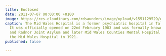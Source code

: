 ```yaml
---
title: Enclosed
date: 2011-07-07 00:00:00 +0100
image: https://res.cloudinary.com/rdsaunders/image/upload/v1551129529/enclosed.webp
caption: The Mid Wales Hospital is a former psychiatric hospital in Talgarth, Wales.
  It was officially opened on 22nd February 1903 and was formally known as the Brecon
  and Radnor Joint Asylum and later Mid Wales Counties Mental Hospital before it became
  the Mid Wales Hospital in 1921.
published: false

---
```

